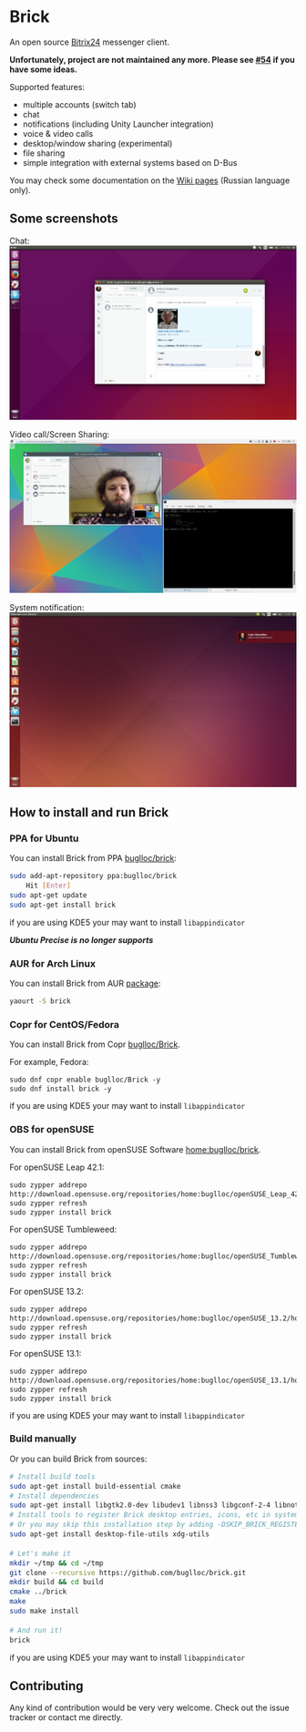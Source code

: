 Brick
=====

An open source [Bitrix24](https://www.bitrix24.com/) messenger client.

**Unfortunately, project are not maintained any more. Please see [#54](https://github.com/buglloc/brick/issues/54) if you have some ideas.**

Supported features:
  - multiple accounts (switch tab)
  - chat
  - notifications (including Unity Launcher integration)
  - voice & video calls
  - desktop/window sharing (experimental)
  - file sharing
  - simple integration with external systems based on D-Bus

You may check some documentation on the [Wiki pages](https://github.com/buglloc/brick/wiki) (Russian language only).

## Some screenshots

Chat:
![Chat](/doc/chat.png?raw=true&v=2)

Video call/Screen Sharing:
![Video](/doc/video.png?raw=true)

System notification:
![Notify](/doc/notify.png?raw=true)


## How to install and run Brick

### PPA for Ubuntu
You can install Brick from PPA [buglloc/brick](https://launchpad.net/~buglloc/+archive/ubuntu/brick):
```bash
sudo add-apt-repository ppa:buglloc/brick
    Hit [Enter]
sudo apt-get update
sudo apt-get install brick
```
if you are using KDE5 your may want to install `libappindicator`

***Ubuntu Precise is no longer supports***

### AUR for Arch Linux
You can install Brick from AUR [package](https://aur.archlinux.org/packages/brick/):
```bash
yaourt -S brick
```

### Copr for CentOS/Fedora
You can install Brick from Copr [buglloc/Brick](https://copr.fedoraproject.org/coprs/buglloc/Brick/).

For example, Fedora:
```plain
sudo dnf copr enable buglloc/Brick -y
sudo dnf install brick -y
```
if you are using KDE5 your may want to install `libappindicator`

### OBS for openSUSE
You can install Brick from openSUSE Software [home:buglloc/brick](https://build.opensuse.org/package/show/home:buglloc/brick).

For openSUSE Leap 42.1:
```plain
sudo zypper addrepo http://download.opensuse.org/repositories/home:buglloc/openSUSE_Leap_42.1/home:buglloc.repo
sudo zypper refresh
sudo zypper install brick
````
For openSUSE Tumbleweed:
```plain
sudo zypper addrepo http://download.opensuse.org/repositories/home:buglloc/openSUSE_Tumbleweed/home:buglloc.repo
sudo zypper refresh
sudo zypper install brick
```
For openSUSE 13.2:
```plain
sudo zypper addrepo http://download.opensuse.org/repositories/home:buglloc/openSUSE_13.2/home:buglloc.repo
sudo zypper refresh
sudo zypper install brick
```
For openSUSE 13.1:
```plain
sudo zypper addrepo http://download.opensuse.org/repositories/home:buglloc/openSUSE_13.1/home:buglloc.repo
sudo zypper refresh
sudo zypper install brick
```
if you are using KDE5 your may want to install `libappindicator`

### Build manually
Or you can build Brick from sources:
```bash
# Install build tools
sudo apt-get install build-essential cmake
# Install dependencies
sudo apt-get install libgtk2.0-dev libudev1 libnss3 libgconf-2-4 libnotify-dev libxss-dev
# Install tools to register Brick desktop entries, icons, etc in system
# Or you may skip this installation step by adding -DSKIP_BRICK_REGISTER=1 to cmake
sudo apt-get install desktop-file-utils xdg-utils

# Let's make it
mkdir ~/tmp && cd ~/tmp
git clone --recursive https://github.com/buglloc/brick.git
mkdir build && cd build
cmake ../brick
make
sudo make install

# And run it!
brick
```
if you are using KDE5 your may want to install `libappindicator`

##  Contributing

Any kind of contribution would be very very welcome. Check out the issue tracker or contact me directly.

